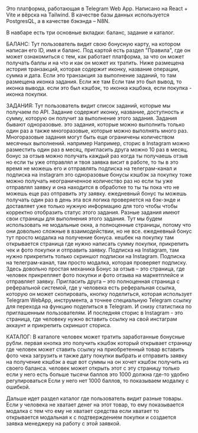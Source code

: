 Это платформа, работающая в Telegram Web App. Написано на React + Vite и вёрска на Tailwind. В качестве базы данных используется PostgresQL, а в качестве бэкэнда – N8N. 

В навбаре есть три основные вкладки: баланс, задание и каталог. 

БАЛАНС:
Тут пользователь видит свою бонусную карту, на котором написан его ID, имя и баланс. Под картой есть раздел "Правила", где он может ознакомиться с тем, как работает платформа, за что он может получать баллы и на что и как он может их тратить. Ниже размещена история транзакций, которая содержит иконку, название операции, сумма и дата. Если это транзакция за выполнение заданий, то там размещена иконка задания. Если же там Если там это был вывод, то иконка вывода. если это был кэшбэк, то иконка кэшбэка, если покупка - иконка покупки. 

ЗАДАНИЯ:
Тут пользователь видит список заданий, которые мы получаем по API. Задание содержит иконку, название, доступность и сумму, которую он получит за выполнение этого задания. Задания бывают одноразовые. это задания, которые можно выполнить только один раз а также многоразовые, которые можно выполнять много раз. Многоразовые задания могут быть еще ограничены количеством месячных выполнений. например Например, сторис в Instagram можно разместить один раз в месяц, пригласить друга можно 10 раз в месяц. бонус за отзыв можно получать каждый раз когда ты получаешь отзыв но если ты уже отправлял и твоя заявка висит в работе, то ты в это время не можешь его и отправлять подписка на телеграм-канал и подписка на instagram это одноразовые бонусы кэшбэк за покупку тоже можно получать неограниченное количество раз но если ты уже отправлял заявку и она находится в обработке то ты ты пока что не можешь еще раз отправить эту заявку. ежедневный бонус ты можешь получать один раз в день эта вся логика проверяется на бэк-энде и доставляет уже только нужную информацию для того чтобы чтобы корректно отобразить статус этого задания. Разные задания имеют свои страницы для выполнения этого задания. Тут мы будем использовать не модальные окна, а полноценные страницы, потому что они довольно сложные в взаимодействии, но не все. ежедневный бонус тут просто модалка на получение бонуса. кешбек на покупку там открывается страница где нужно написать сумму покупки, прикрепить чек и фото покупки и отправить заявку. Подписка на Instagram, там нужно прикрепить только скриншот подписки на Instagram. Подписка на телеграм-канал, там просто модалка, которая проверяет подписку. Здесь довольно простая механика Бонус за отзыв – это страница, где человек прикрепляет фото покупки и фото отзыва на маркетплейсе и отправляет заявку. Пригласить друга – это полноценная страница с реферальной системой, где у человека есть реферальная ссылка, которую он может скопировать, кнопку поделиться, которая использует Telegram WebApp, инструмента, а точнее специальную Telegram ссылку для перехода на функцию поделиться в Telegram. И снизу статистика по приглашенным пользователям. И последняя сторис в Instagram - это страница, где человеку нужно вставить ссылку на свой инстаграм аккаунт и прикрепить скриншот сториса. 

КАТАЛОГ:
В каталоге человек может тратить заработанные бонусные рубли. первая кнопка это получить кэшбэк который открывает страницу где человек может ставить ссылку на приобретенный товар вставить фото чека загрузить и также дату покупки выбрать и отправить заявку на получение кэшбэк а еще вот суммы на он хочет кэшбэк получить из своего баланса. человек может открыть этот с эту страницу только если у него есть больше тысячи баллов это 1000 должна где-то удобно регулироваться Если у него нет 1000 баллов, то показываем модалку с ошибкой. 

Дальше идет раздел каталог где пользователь видит разные товары. Если у человека не хватает денег на этот товар, то ему показывается модалка с тем что ему не хватает средства если хватает то открывается модальная к с подтверждением покупки и создается заявка менеджеру на работу с этой заявкой. 